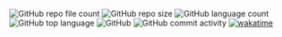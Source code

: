 ![GitHub repo file count](https://img.shields.io/github/directory-file-count/AlexEG/Projects__History?&style=plastic)  ![GitHub repo size](https://img.shields.io/github/repo-size/AlexEG/Projects__History?color=%23ff0055&style=plastic) ![GitHub language count](https://img.shields.io/github/languages/count/AlexEG/Projects__History?style=plastic)  ![GitHub top language](https://img.shields.io/github/languages/top/AlexEG/Projects__History?color=%239900ff&style=plastic)  ![GitHub](https://img.shields.io/github/license/AlexEG/Projects__History?color=%2300dd&style=plastic)  ![GitHub commit activity](https://img.shields.io/github/commit-activity/m/AlexEG/Projects__History?color=%2330ff30&style=plastic)    [![wakatime](https://wakatime.com/badge/user/fbdfdc0f-d449-43dc-8090-ced03a22fe8c/project/80e88f73-c225-470d-89db-d4cfb93ff554.svg)](https://wakatime.com/badge/user/fbdfdc0f-d449-43dc-8090-ced03a22fe8c/project/80e88f73-c225-470d-89db-d4cfb93ff554)

